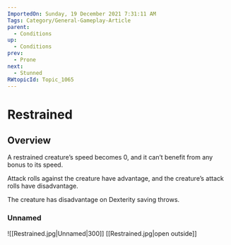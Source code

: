 ```yaml
---
ImportedOn: Sunday, 19 December 2021 7:31:11 AM
Tags: Category/General-Gameplay-Article
parent:
  - Conditions
up:
  - Conditions
prev:
  - Prone
next:
  - Stunned
RWtopicId: Topic_1065
---
```

# Restrained
## Overview
A restrained creature’s speed becomes 0, and it can’t benefit from any bonus to its speed.

Attack rolls against the creature have advantage, and the creature’s attack rolls have disadvantage.

The creature has disadvantage on Dexterity saving throws.

### Unnamed
![[Restrained.jpg|Unnamed|300]]
[[Restrained.jpg|open outside]]
